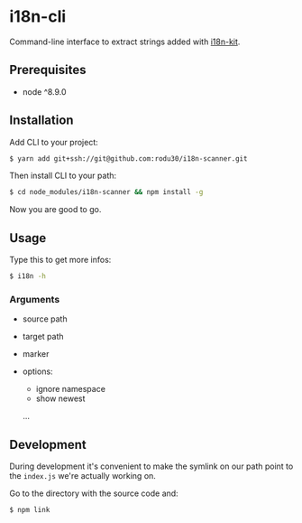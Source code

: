 # i18n-cli

Command-line interface to extract strings added with
[i18n-kit](https://github.com/rodu30/i18n-kit/).

## Prerequisites

* node ^8.9.0

## Installation

Add CLI to your project:

```bash
$ yarn add git+ssh://git@github.com:rodu30/i18n-scanner.git
```

Then install CLI to your path:

```bash
$ cd node_modules/i18n-scanner && npm install -g
```

Now you are good to go.

## Usage

Type this to get more infos:

```bash
$ i18n -h
```

### Arguments

* source path
* target path
* marker
* options:

  * ignore namespace
  * show newest

  ...

## Development

During development it's convenient to make the symlink on our path point to the `index.js` we're
actually working on.

Go to the directory with the source code and:

```bash
$ npm link
```
